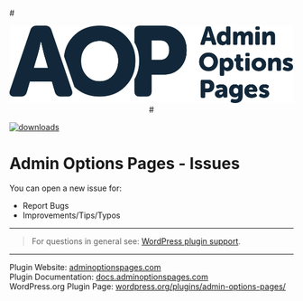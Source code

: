 

#<p align="center">
    [![Logo Admin Options Pages][img logo]][link home]
#</p>


[![downloads](https://img.shields.io/wordpress/plugin/dt/:admin-options-pages.svg?&color=blue)][link plugin wp.org]

# Admin Options Pages - Issues



You can open a new issue for:
* Report Bugs
* Improvements/Tips/Typos

___

> For questions in general see: [WordPress plugin support][link plugin support].

___

Plugin Website: [adminoptionspages.com][link home]\
Plugin Documentation: [docs.adminoptionspages.com][link docs]\
WordPress.org Plugin Page: [wordpress.org/plugins/admin-options-pages/][link plugin wp.org]






[link home]: https://adminoptionspages.com
[link docs]: https://docs.adminoptionspages.com
[link plugin support]: https://wordpress.org/support/plugin/admin-options-pages/
[link plugin wp.org]: https://wordpress.org/plugins/admin-options-pages/
[img logo]: ./assets/aop-logo.svg